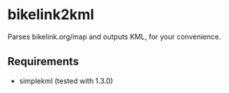 # bikelink2kml
Parses bikelink.org/map and outputs KML, for your convenience.

## Requirements
* simplekml (tested with 1.3.0)

